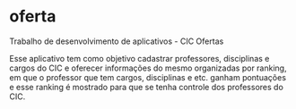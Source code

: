 # oferta
Trabalho de desenvolvimento de aplicativos - CIC Ofertas

Esse aplicativo tem como objetivo cadastrar professores, disciplinas e cargos do CIC e oferecer informações do mesmo organizadas por ranking, em que o professor que tem cargos, disciplinas e etc. ganham pontuações e esse ranking é mostrado para que se tenha controle dos professores do CIC. 
